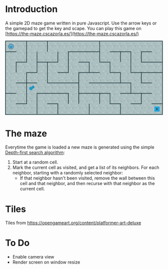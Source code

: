 # Introduction
A simple 2D maze game written in pure Javascript. Use the arrow keys or the gamepad to get the key and scape. You can play this game on [https://the-maze.cscazorla.es/](https://the-maze.cscazorla.es/)

![GitHub Logo](/img/screenshot.png)


# The maze
Everytime the game is loaded a new maze is generated using the simple [Depth-first search algorithm](https://en.wikipedia.org/wiki/Maze_generation_algorithm#Depth-first_search):

1. Start at a random cell.
2. Mark the current cell as visited, and get a list of its neighbors. For each neighbor, starting with a randomly selected neighbor:
    - If that neighbor hasn't been visited, remove the wall between this cell and that neighbor, and then recurse with that neighbor as the current cell.

# Tiles
Tiles from https://opengameart.org/content/platformer-art-deluxe

# To Do
- Enable camera view
- Render screen on window resize